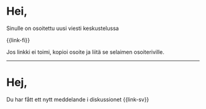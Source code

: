 # Hei,

Sinulle on osoitettu uusi viesti keskustelussa 

{{link-fi}}

Jos linkki ei toimi, kopioi osoite ja liitä se selaimen osoiteriville.

---

# Hej,

Du har f&aring;tt ett nytt meddelande i diskussionet {{link-sv}}
